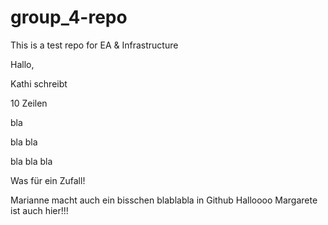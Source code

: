 # group_4-repo
<p>
This is a test repo for EA & Infrastructure
<p>
Hallo,
<p>
Kathi schreibt
<p>
10 Zeilen
<p>
bla
<p>
bla bla
<p>
bla bla bla
  <p>
    Was für ein Zufall!
    <p>
      Marianne macht auch ein bisschen blablabla in Github
 Halloooo Margarete ist auch hier!!!
